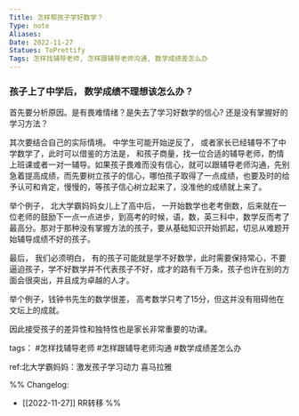 ```yaml
---
Title: 怎样帮孩子学好数学？ 
Type: note
Aliases: 
Date: 2022-11-27
Statues: ToPrettify 
Tags: 怎样找辅导老师, 怎样跟辅导老师沟通, 数学成绩差怎么办
---
```



### 孩子上了中学后， 数学成绩不理想该怎么办？

首先要分析原因。是有畏难情绪？是失去了学习好数学的信心?  还是没有掌握好的学习方法？  

其次要结合自己的实际情境。 中学生可能开始逆反了， 或者家长已经辅导不了中学数学了，此时可以借鉴的方法是， 和孩子商量，找一位合适的辅导老师，酌情上班课或者一对一辅导。如果孩子畏难而没有信心，就可以跟辅导老师沟通，先别急着提高成绩，而先要树立孩子的信心，哪怕孩子取得了一点成绩，也要及时的给予认可和肯定，慢慢的，等孩子信心树立起来了，没准他的成绩就上来了。  

举个例子， 北大学霸妈妈女儿上了高中后， 一开始数学也老考倒数，后来就在一位老师的鼓励下一点一点进步，到高考的时候，语，数，英三科中，数学反而考了最高分。那对于那种没有掌握方法的孩子，要从基础知识开始抓起，切忌从难题开始辅导成绩不好的孩子。  

最后， 我们必须明白， 有的孩子可能就是学不好数学，此时需要保持常心，不要逼迫孩子，学不好数学并不代表孩子不好，成才的路有千万条，孩子也许在别的方面会很突出，并且成为卓越的人才。  

举个例子，钱钟书先生的数学很差， 高考数学只考了15分，但这并没有阻碍他在文坛上的成就。  

因此接受孩子的差异性和独特性也是家长非常重要的功课。  


tags： #怎样找辅导老师 #怎样跟辅导老师沟通 #数学成绩差怎么办   

ref:北大学霸妈妈：激发孩子学习动力 喜马拉雅  

%%
Changelog:
- [[2022-11-27]] RR转移
%%

